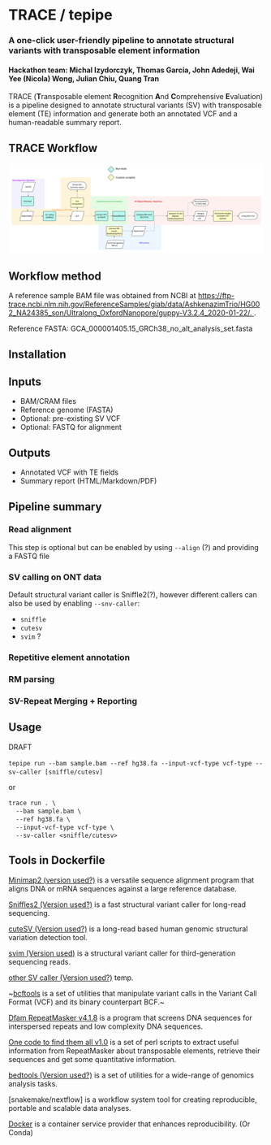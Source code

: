 # TRACE / tepipe

### A one-click user-friendly pipeline to annotate structural variants with transposable element information
#### Hackathon team: Michal Izydorczyk, Thomas Garcia, John Adedeji, Wai Yee (Nicola) Wong, Julian Chiu,  Quang Tran

TRACE (**T**ransposable element **R**ecognition **A**nd **C**omprehensive **E**valuation) is a pipeline designed to annotate structural variants (SV) with transposable element (TE) information and generate both an annotated VCF and a human-readable summary report.

## TRACE Workflow
![TRACE Workflow](assets/TRACE_workflow.png "TRACE Workflow")

## Workflow method

A reference sample BAM file was obtained from NCBI at [https://ftp-trace.ncbi.nlm.nih.gov/ReferenceSamples/giab/data/AshkenazimTrio/HG002_NA24385_son/Ultralong_OxfordNanopore/guppy-V3.2.4_2020-01-22/. ](https://ftp-trace.ncbi.nlm.nih.gov/ReferenceSamples/giab/data/AshkenazimTrio/HG002_NA24385[…]2020-01-22/HG002_GRCh38_ONT-UL_GIAB_20200122.phased.bam).

Reference FASTA: GCA_000001405.15_GRCh38_no_alt_analysis_set.fasta

## Installation

## Inputs
- BAM/CRAM files
- Reference genome (FASTA)
- Optional: pre-existing SV VCF
- Optional: FASTQ for alignment

## Outputs
- Annotated VCF with TE fields
- Summary report (HTML/Markdown/PDF)

## Pipeline summary
### Read alignment

This step is optional but can be enabled by using `--align` (?) and providing a FASTQ file

### SV calling on ONT data

Default structural variant caller is Sniffle2(?), however different callers can also be used by enabling  `--snv-caller`:
  - `sniffle`
  - `cutesv`
  - `svim` ?

### Repetitive element annotation

### RM parsing

### SV-Repeat Merging + Reporting

## Usage

DRAFT

`tepipe run --bam sample.bam --ref hg38.fa --input-vcf-type vcf-type --sv-caller [sniffle/cutesv]`

or

```
trace run . \
  --bam sample.bam \
  --ref hg38.fa \
  --input-vcf-type vcf-type \
  --sv-caller <sniffle/cutesv>
```

## Tools in Dockerfile

[Minimap2 (version used?)](https://minimap2.com/) is a versatile sequence alignment program that aligns DNA or mRNA sequences against a large reference database.

[Sniffles2 (Version used?)](https://github.com/fritzsedlazeck/Sniffles) is a fast structural variant caller for long-read sequencing.

[cuteSV (Version used?)](https://github.com/tjiangHIT/cuteSV) is a long-read based human genomic structural variation detection tool.

[svim (Version used)](https://github.com/eldariont/svim) is a structural variant caller for third-generation sequencing reads.

[other SV caller (Version used?)](url) temp.

~[bcftools](https://samtools.github.io/bcftools/) is a set of utilities that manipulate variant calls in the Variant Call Format (VCF) and its binary counterpart BCF.~

[Dfam RepeatMasker v4.1.8](https://www.dfam.org/releases/current/families/Dfam-RepeatMasker.lib.gz) is a program that screens DNA sequences for interspersed repeats and low complexity DNA sequences.

[One code to find them all v1.0](https://doua.prabi.fr/software/one-code-to-find-them-all) is a set of perl scripts to extract useful information from RepeatMasker about transposable elements, retrieve their sequences and get some quantitative information.

[bedtools (Version used?)](https://bedtools.readthedocs.io/en/latest/) is a set of utilities for a wide-range of genomics analysis tasks.

[snakemake/nextflow]  is a workflow system tool for creating reproducible, portable and scalable data analyses.

[Docker](https://www.docker.com/) is a container service provider that enhances reproducibility. (Or Conda)
